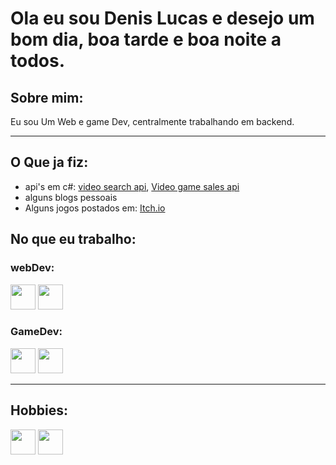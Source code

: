 <h1>Ola eu sou Denis Lucas e desejo um bom dia, boa tarde e boa noite a todos.</h1>
<h2>Sobre mim:</h2>
<p>
    Eu sou Um Web e game Dev, centralmente trabalhando em backend. 
</p>
<hr>
<h2>O Que ja fiz:</h2>
<ul>
    <li>api's em c#:
    <a href="https://github.com/DenisLucas/YoutubeApi/tree/workingOn"> video search api</a>,
    <a href="https://github.com/DenisLucas/VideoGameSalesApi/tree/workFinished"> Video game sales api</a>
    <li>alguns blogs pessoais</li>
    <li>Alguns jogos postados em: <a href="https://heartbit.itch.io/">Itch.io</a></li>
</ul>
<h2>No que eu trabalho:</h2>
<h3>webDev:</h3>
<div>
<img src="https://cdn.jsdelivr.net/gh/devicons/devicon/icons/php/php-plain.svg" width="40" height="40" />
<img src="https://cdn.jsdelivr.net/gh/devicons/devicon/icons/javascript/javascript-plain.svg" width="40" height="40" />
</div>
<h3>GameDev:</h3>
<div>
<img src="https://cdn.jsdelivr.net/gh/devicons/devicon/icons/unity/unity-original.svg" width="40" height="40" />
<img src="https://cdn.jsdelivr.net/gh/devicons/devicon/icons/godot/godot-plain.svg" width="40" height="40" />
</div>
<hr>
<h2>Hobbies:</h2>
<div>
<img src="https://cdn.jsdelivr.net/gh/devicons/devicon/icons/csharp/csharp-line.svg" width="40" height="40" />
<img src="https://cdn.jsdelivr.net/gh/devicons/devicon/icons/python/python-plain-wordmark.svg" width="40" height="40" />
</div>
